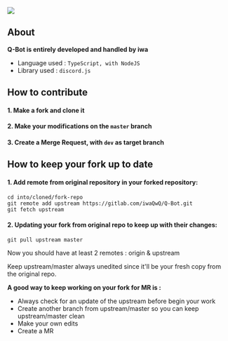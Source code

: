 ![](https://cdn.iwa.sh/img/q-bot_logo.png)

## About

**Q-Bot is entirely developed and handled by iwa**

- Language used : `TypeScript, with NodeJS`
- Library used : `discord.js`

## How to contribute

#### 1. Make a fork and clone it
#### 2. Make your modifications on the `master` branch
#### 3. Create a Merge Request, with `dev` as target branch


## How to keep your fork up to date

#### 1. Add remote from original repository in your forked repository:

    cd into/cloned/fork-repo
    git remote add upstream https://gitlab.com/iwaQwQ/Q-Bot.git
    git fetch upstream

#### 2. Updating your fork from original repo to keep up with their changes:

    git pull upstream master

Now you should have at least 2 remotes : origin & upstream

Keep upstream/master always unedited since it'll be your fresh copy from the original repo.

**A good way to keep working on your fork for MR is :**

- Always check for an update of the upstream before begin your work
- Create another branch from upstream/master so you can keep upstream/master clean
- Make your own edits
- Create a MR
